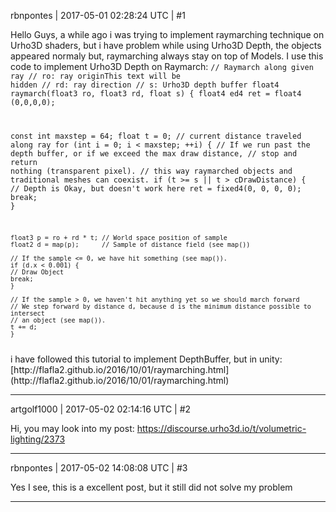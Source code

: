rbnpontes | 2017-05-01 02:28:24 UTC | #1

Hello Guys, a while ago i was trying to implement raymarching technique on Urho3D shaders,
but i have problem while using Urho3D Depth, the objects appeared normaly but, raymarching always stay on top of Models.
I use this code to implement Urho3D Depth on Raymarch:
<code>// Raymarch along given ray
// ro: ray originThis text will be hidden
// rd: ray direction
// s: Urho3D depth buffer
float4 raymarch(float3 ro, float3 rd, float s) {
float4 ed4 ret = float4 (0,0,0,0);

const int maxstep = 64;
float t = 0; // current distance traveled along ray
	for (int i = 0; i < maxstep; ++i) {
// If we run past the depth buffer, or if we exceed the max draw distance,
// stop and return nothing (transparent pixel).
// this way raymarched objects and traditional meshes can coexist.
	if (t >= s || t > cDrawDistance) { // Depth is Okay, but doesn't work here
	ret = fixed4(0, 0, 0, 0);
	break;
	}

	float3 p = ro + rd * t; // World space position of sample
	float2 d = map(p);		// Sample of distance field (see map())

	// If the sample <= 0, we have hit something (see map()).
	if (d.x < 0.001) {
	// Draw Object
	break;
	}

	// If the sample > 0, we haven't hit anything yet so we should march forward
	// We step forward by distance d, because d is the minimum distance possible to intersect
	// an object (see map()).
	t += d;
	}
</code>
i have followed this tutorial to implement DepthBuffer, but in unity: [http://flafla2.github.io/2016/10/01/raymarching.html](http://flafla2.github.io/2016/10/01/raymarching.html)

-------------------------

artgolf1000 | 2017-05-02 02:14:16 UTC | #2

Hi, you may look into my post: https://discourse.urho3d.io/t/volumetric-lighting/2373

-------------------------

rbnpontes | 2017-05-02 14:08:08 UTC | #3

Yes I see, this is a excellent post, but it still did not solve my problem

-------------------------

